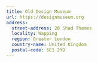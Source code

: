 ```yaml
---
title: Old Design Museum
url: https://designmuseum.org
address:
  street-address: 28 Shad Thames
  locality: Wapping
  region: Greater London
  country-name: United Kingdom
  postal-code: SE1 2YD
---
```

